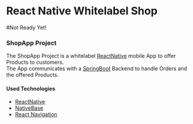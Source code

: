 # React Native Whitelabel Shop

#Not Ready Yet!

### ShopApp Project
The ShopApp Project is a whitelabel [ReactNative](https://reactnative.dev/) mobile App to offer Products to customers.<br/>
The App communicates with a [SpringBoot](https://spring.io/) Backend to handle Orders and the offered Products.<br/>
<!--
The Backend can be configured with a [React](https://reactjs.org/) Progressive Web App, which is also placed in the Backend Repository.
-->

#### Used Technologies
* [ReactNative](https://reactnative.dev/)
* [NativeBase](https://nativebase.io/)
* [React Navigation](https://reactnavigation.org/)


